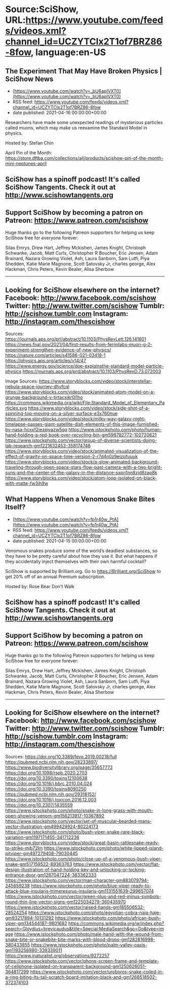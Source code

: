 # Source:SciShow, URL:https://www.youtube.com/feeds/videos.xml?channel_id=UCZYTClx2T1of7BRZ86-8fow, language:en-US

## The Experiment That May Have Broken Physics | SciShow News
 - [https://www.youtube.com/watch?v=_bU6apIVXT0](https://www.youtube.com/watch?v=_bU6apIVXT0)
 - RSS feed: https://www.youtube.com/feeds/videos.xml?channel_id=UCZYTClx2T1of7BRZ86-8fow
 - date published: 2021-04-16 00:00:00+00:00

Researchers have made some unexpected readings of mysterious particles called muons, which may make us reexamine the Standard Model in physics.

Hosted by: Stefan Chin

April Pin of the Month: https://store.dftba.com/collections/all/products/scishow-pin-of-the-month-mini-neptunes-april 

SciShow has a spinoff podcast! It's called SciShow Tangents. Check it out at http://www.scishowtangents.org
----------
Support SciShow by becoming a patron on Patreon: https://www.patreon.com/scishow
----------
Huge thanks go to the following Patreon supporters for helping us keep SciShow free for everyone forever:

Silas Emrys, Drew Hart, Jeffrey Mckishen, James Knight, Christoph Schwanke, Jacob, Matt Curls, Christopher R Boucher, Eric Jensen, Adam Brainard, Nazara Growing Violet, Ash, Laura Sanborn, Sam Lutfi, Piya Shedden, Katie Marie Magnone, Scott Satovsky Jr, charles george, Alex Hackman, Chris Peters, Kevin Bealer, Alisa Sherbow

----------
Looking for SciShow elsewhere on the internet?
Facebook: http://www.facebook.com/scishow
Twitter: http://www.twitter.com/scishow
Tumblr: http://scishow.tumblr.com
Instagram: http://instagram.com/thescishow
----------
Sources:
https://journals.aps.org/prl/abstract/10.1103/PhysRevLett.126.141801
https://news.fnal.gov/2021/04/first-results-from-fermilabs-muon-g-2-experiment-strengthen-evidence-of-new-physics/
https://nature.com/articles/s41586-021-03418-1
https://physics.aps.org/articles/v14/47
https://www.energy.gov/science/doe-explainsthe-standard-model-particle-physics
https://journals.aps.org/prd/abstract/10.1103/PhysRevD.73.072003 

Image Sources:
https://www.storyblocks.com/video/stock/interstellar-nebula-space-journey-dhvfcql
https://www.storyblocks.com/video/stock/animated-atom-model-on-a-grunge-background-v-tjrtacxikr0l1ho
https://commons.wikimedia.org/wiki/File:Standard_Model_of_Elementary_Particles.svg
https://www.storyblocks.com/video/stock/side-shot-of-a-spinning-top-moving-on-a-silver-surface-e3x760nue
https://www.storyblocks.com/video/stock/milky-way-galaxy-night-timelapse-passes-giant-satellite-dish-elements-of-this-image-furnished-by-nasa-hcxxf2iezeivazw5qq
https://www.istockphoto.com/photo/human-hand-holding-a-red-book-over-recycling-bin-gm598782772-102720621
https://www.istockphoto.com/vector/group-of-diverse-scientists-doing-lab-research-gm1221632453-358174748
https://www.storyblocks.com/video/stock/animated-visualization-of-the-effect-of-gravity-on-space-time-version-2-r7d4n0z9eizpfuuuk
https://www.storyblocks.com/video/stock/a-slow-animated-background-traveling-through-open-space-stars-flow-past-camera-with-a-two-bright-suns-and-the-center-of-the-galaxy-in-the-distance-sxpn1nn8zjd8zap8k
https://www.storyblocks.com/video/stock/atom-loop-isolated-on-black-with-matte-fw3ih9w

## What Happens When a Venomous Snake Bites Itself?
 - [https://www.youtube.com/watch?v=fp1r40w_PtA](https://www.youtube.com/watch?v=fp1r40w_PtA)
 - RSS feed: https://www.youtube.com/feeds/videos.xml?channel_id=UCZYTClx2T1of7BRZ86-8fow
 - date published: 2021-04-15 00:00:00+00:00

Venomous snakes produce some of the world’s deadliest substances, so they have to be pretty careful about how they use it. But what happens if they accidentally inject themselves with their own harmful cocktail?

SciShow is supported by Brilliant.org. Go to https://Brilliant.org/SciShow to get 20% off of an annual Premium subscription. 

Hosted by: Rose Bear Don't Walk

SciShow has a spinoff podcast! It's called SciShow Tangents. Check it out at http://www.scishowtangents.org
----------
Support SciShow by becoming a patron on Patreon: https://www.patreon.com/scishow
----------
Huge thanks go to the following Patreon supporters for helping us keep SciShow free for everyone forever:

Silas Emrys, Drew Hart, Jeffrey Mckishen, James Knight, Christoph Schwanke, Jacob, Matt Curls, Christopher R Boucher, Eric Jensen, Adam Brainard, Nazara Growing Violet, Ash, Laura Sanborn, Sam Lutfi, Piya Shedden, Katie Marie Magnone, Scott Satovsky Jr, charles george, Alex Hackman, Chris Peters, Kevin Bealer, Alisa Sherbow

----------
Looking for SciShow elsewhere on the internet?
Facebook: http://www.facebook.com/scishow
Twitter: http://www.twitter.com/scishow
Tumblr: http://scishow.tumblr.com
Instagram: http://instagram.com/thescishow
----------
Sources:
https://doi.org/10.3389/fevo.2019.00218/full
https://pubmed.ncbi.nlm.nih.gov/28233897/
https://www.biodiversitylibrary.org/page/35657772
https://doi.org/10.1098/rspb.2020.2703
https://doi.org/10.3390/toxins12100638
https://doi.org/10.1016/j.bbrc.2010.04.024
https://doi.org/10.3390/toxins8090250
https://pubmed.ncbi.nlm.nih.gov/29318152/
https://doi.org/10.1016/j.toxicon.2016.12.003
https://doi.org/10.2307/1435559 
https://www.istockphoto.com/photo/snake-in-long-grass-with-mouth-open-showing-venom-gm156213917-10367892
https://www.istockphoto.com/vector/set-of-muscular-bearded-mans-vector-illustration-gm499429924-80224173
https://www.istockphoto.com/photo/bush-viper-snake-rare-black-variation-gm1197171455-341712236
https://www.storyblocks.com/video/stock/great-basin-rattlesnake-ready-to-strike-mjb72lm
https://www.istockphoto.com/photo/white-lipped-island-pitviper-gm497279408-79030445
https://www.istockphoto.com/photo/close-up-of-a-venomous-bush-viper-snake-gm517159522-89363763
https://www.istockphoto.com/vector/flat-design-illustration-of-hand-holding-key-and-unlocking-or-locking-entrance-door-gm1287047224-383362333
https://www.istockphoto.com/vector/man-character-gm883079794-245659238
https://www.istockphoto.com/photo/blue-viper-ready-to-attack-blue-insularis-trimeresurus-insularis-gm1131551639-299657074
https://www.istockphoto.com/vector/green-plus-and-red-minus-symbols-round-thin-line-vector-signs-gm1225034279-360435970
https://www.istockphoto.com/vector/raised-hands-gm185506532-28524254
https://www.istockphoto.com/photo/egyptian-cobra-naja-haje-gm93217894-10131292
https://www.istockphoto.com/photo/african-bush-viper-gm134544187-9801682
https://commons.wikimedia.org/w/index.php?search=Gloydius+brevicaudus&title=Special:MediaSearch&go=Go&type=image
https://www.istockphoto.com/photo/male-hand-with-the-wound-from-snake-bite-or-snakebite-bite-marks-with-blood-drops-gm1282816998-380433855
https://www.istockphoto.com/photo/palm-valley-oasis-gm1193256980-339339011
https://www.inaturalist.org/observations/9272257
https://www.istockphoto.com/vector/phone-screen-frame-and-template-of-cellphone-isolated-on-transparent-background-gm1250626051-364817299
https://www.istockphoto.com/vector/uroboros-snake-coiled-in-a-ring-biting-its-tail-scratch-board-imitation-black-and-gm1268518502-372374103

